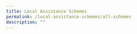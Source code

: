 ```yaml
---
title: Local Assistance Schemes
permalink: /local-assistance-schemes/all-schemes
description: ""
---
```

